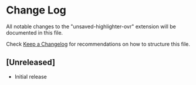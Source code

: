 # Change Log

All notable changes to the "unsaved-highlighter-ovr" extension will be documented in this file.

Check [Keep a Changelog](http://keepachangelog.com/) for recommendations on how to structure this file.

## [Unreleased]

- Initial release